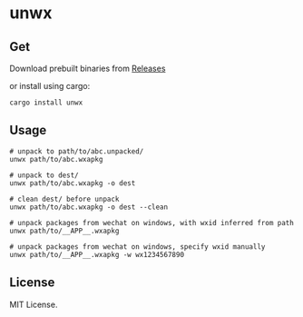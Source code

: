 # unwx

## Get

Download prebuilt binaries from [Releases](https://github.com/unbyte/unwx/releases/latest)

or install using cargo:

```shell
cargo install unwx
```


## Usage

```shell
# unpack to path/to/abc.unpacked/
unwx path/to/abc.wxapkg

# unpack to dest/
unwx path/to/abc.wxapkg -o dest

# clean dest/ before unpack
unwx path/to/abc.wxapkg -o dest --clean

# unpack packages from wechat on windows, with wxid inferred from path
unwx path/to/__APP__.wxapkg

# unpack packages from wechat on windows, specify wxid manually
unwx path/to/__APP__.wxapkg -w wx1234567890
```

## License

MIT License.